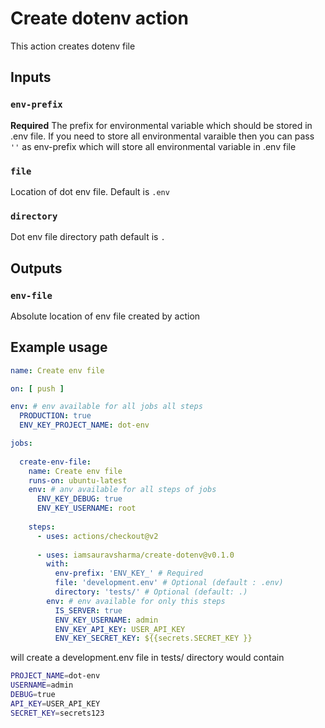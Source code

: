 # Create dotenv action

This action creates dotenv file

## Inputs

### `env-prefix`

**Required** The prefix for environmental variable which should be stored in .env file. If you need to store all environmental varaible then you can pass `''` as env-prefix which will store all environmental variable in .env file

### `file`
Location of dot env file. Default is `.env`

### `directory`
Dot env file directory path default is `.`

## Outputs

### `env-file`
Absolute location of env file created by action

## Example usage

```yaml
name: Create env file

on: [ push ]

env: # env available for all jobs all steps
  PRODUCTION: true
  ENV_KEY_PROJECT_NAME: dot-env

jobs:
  
  create-env-file:
    name: Create env file
    runs-on: ubuntu-latest
    env: # anv available for all steps of jobs
      ENV_KEY_DEBUG: true
      ENV_KEY_USERNAME: root
    
    steps:
      - uses: actions/checkout@v2
      
      - uses: iamsauravsharma/create-dotenv@v0.1.0
        with:
          env-prefix: 'ENV_KEY_' # Required
          file: 'development.env' # Optional (default : .env)
          directory: 'tests/' # Optional (default: .)
        env: # env available for only this steps
          IS_SERVER: true
          ENV_KEY_USERNAME: admin
          ENV_KEY_API_KEY: USER_API_KEY
          ENV_KEY_SECRET_KEY: ${{secrets.SECRET_KEY }}
```
will create a development.env file in tests/ directory would contain
```sh
PROJECT_NAME=dot-env
USERNAME=admin
DEBUG=true
API_KEY=USER_API_KEY
SECRET_KEY=secrets123
```
